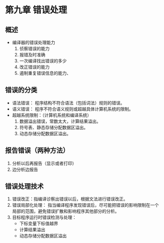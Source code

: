 # 第九章 错误处理  

## 概述 

+ 编译器的错误处理能力  
    1. 侦察错误的能力  
    2. 报错及时准确  
    3. 一次编译找出错误的多少  
    4. 改正错误的能力  
    5. 遏制重复错误信息的能力、 

## 错误的分类  

+ 语法错误：
    程序结构不符合语法（包括词法）规则的错误。  
+ 语义错误：
    程序不符合语义规则或超越具体计算机系统的限制。  
+ 超越系统限制：（计算机系统和编译系统）  
    1. 数据溢出错误，常数太大，计算结果溢出。  
    2. 符号表、静态存储分配数据区溢出。  
    3. 动态存储分配数据区溢出。  

## 报告错误（两种方法）  

1. 分析以后再报告（显示或者打印）  
2. 边分析边报告  

## 错误处理技术  

1. 错误改正：指编译诊察出错误以后，根据文法进行错误改正。 
2. 错误局部化处理： 指当编译程序发现错误后，尽可能把错误的影响限制在一个局部的范围，避免错误扩散和影响程序其他部分的分析。  
3. 目标程序运行时错误检测与处理：  
    + 下标变量下标值越界  
    + 计算结果溢出  
    + 动态存储分配数据区溢出  


